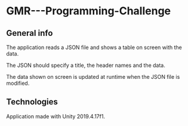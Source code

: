 # GMR---Programming-Challenge

## General info
 
The application reads a JSON file and shows a table on screen with the data. 

The JSON should specify a title, the header names and the data.

The data shown on screen is updated at runtime when the JSON file is modified.

## Technologies

Application made with Unity 2019.4.17f1.
